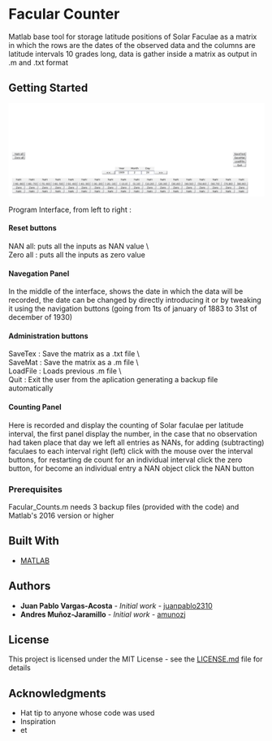 # Facular Counter

Matlab base tool for storage latitude positions of Solar Faculae as a matrix in which the rows are the dates of the observed data and the columns are latitude intervals 10 grades long, data is gather inside a matrix as output in .m and .txt format

## Getting Started

![Interface Image](interface.png)

Program Interface, from left to right :
#### Reset buttons
NAN all: puts all the inputs as NAN value \\\
Zero all : puts all the inputs as zero value

#### Navegation Panel
In the middle of the interface, shows the date in which the data will be recorded, the date can be changed by directly introducing it or by tweaking it using the navigation buttons  (going from 1ts of january of 1883 to 31st of december of 1930)

#### Administration buttons
SaveTex : Save the matrix as a .txt file \\\
SaveMat : Save the matrix as a .m file \\\
LoadFile : Loads previous .m file \\\
Quit : Exit the user from the aplication generating a backup file automatically

#### Counting Panel
Here is recorded and display the counting of Solar faculae per latitude interval, the first panel display the number, in the case that no observation had taken place that day we left all entries as NANs, for adding (subtracting) faculaes to each interval right (left) click  with the mouse over the interval buttons, for restarting de count for an individual interval click the zero button, for become an individual entry a NAN object click the NAN button  


### Prerequisites

Facular_Counts.m needs 3 backup files (provided with the code) and Matlab's 2016 version or higher 




## Built With

* [MATLAB](https://www.mathworks.com/products/matlab.html) 





## Authors

* **Juan Pablo Vargas-Acosta** - *Initial work* - [juanpablo2310](https://github.com/juanpablo2310)
* **Andres Muñoz-Jaramillo** - *Initial work* - [amunozj](https://github.com/amunozj)



## License

This project is licensed under the MIT License - see the [LICENSE.md](LICENSE.md) file for details

## Acknowledgments

* Hat tip to anyone whose code was used
* Inspiration
* et

